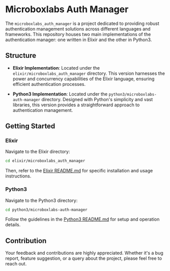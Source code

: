 # Microboxlabs Auth Manager

The `microboxlabs_auth_manager` is a project dedicated to providing robust authentication management solutions across different languages and frameworks. This repository houses two main implementations of the authentication manager: one written in Elixir and the other in Python3.

## Structure

- **Elixir Implementation**: Located under the `elixir/microboxlabs_auth_manager` directory. This version harnesses the power and concurrency capabilities of the Elixir language, ensuring efficient authentication processes.
  
- **Python3 Implementation**: Located under the `python3/microboxlabs-auth-manager` directory. Designed with Python's simplicity and vast libraries, this version provides a straightforward approach to authentication management.

## Getting Started

### Elixir

Navigate to the Elixir directory:

```bash
cd elixir/microboxlabs_auth_manager
```

Then, refer to the [Elixir README.md](./elixir/microboxlabs_auth_manager/README.md) for specific installation and usage instructions.

### Python3

Navigate to the Python3 directory:

```bash
cd python3/microboxlabs-auth-manager
```

Follow the guidelines in the [Python3 README.md](./python3/microboxlabs-auth-manager/README.md) for setup and operation details.

## Contribution

Your feedback and contributions are highly appreciated. Whether it's a bug report, feature suggestion, or a query about the project, please feel free to reach out.
